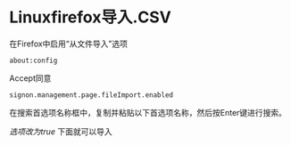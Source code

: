 # Linuxfirefox导入.CSV

在Firefox中启用“从文件导入”选项
<!--more-->
```
about:config
```
Accept同意
```
signon.management.page.fileImport.enabled
```
在搜索首选项名称框中，复制并粘贴以下首选项名称，然后按Enter键进行搜索。

*选项改为true*
下面就可以导入

